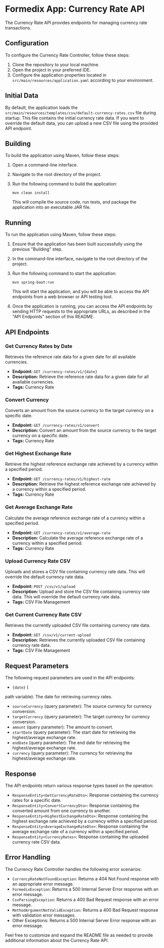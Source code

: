 # Formedix App: Currency Rate API

The Currency Rate API provides endpoints for managing currency rate transactions.

## Configuration

To configure the Currency Rate Controller, follow these steps:

1. Clone the repository to your local machine.
2. Open the project in your preferred IDE.
3. Configure the application properties located in `src/main/resources/application.yaml` according to your
   environment.

## Initial Data

By default, the application loads the `src/main/resources/templates/csv/default-currency-rates.csv` file during startup.
This file contains the initial
currency rate data. If you want to override the default data, you can upload a new CSV file using the provided API
endpoint.

## Building

To build the application using Maven, follow these steps:

1. Open a command-line interface.
2. Navigate to the root directory of the project.
3. Run the following command to build the application:

   ```shell
   mvn clean install
   ```

   This will compile the source code, run tests, and package the application into an executable JAR file.

## Running

To run the application using Maven, follow these steps:

1. Ensure that the application has been built successfully using the previous "Building" step.
2. In the command-line interface, navigate to the root directory of the project.
3. Run the following command to start the application:

   ```shell
   mvn spring-boot:run
   ```

   This will start the application, and you will be able to access the API endpoints from a web browser or API testing
   tool.

4. Once the application is running, you can access the API endpoints by sending HTTP requests to the appropriate URLs,
   as described in the "API Endpoints" section of this README.

## API Endpoints

### Get Currency Rates by Date

Retrieves the reference rate data for a given date for all available currencies.

- **Endpoint:** `GET /currency-rates/v1/{date}`
- **Description:** Retrieve the reference rate data for a given date for all available currencies.
- **Tags:** Currency Rate

### Convert Currency

Converts an amount from the source currency to the target currency on a specific date.

- **Endpoint:** `GET /currency-rates/v1/convert`
- **Description:** Convert an amount from the source currency to the target currency on a specific date.
- **Tags:** Currency Rate

### Get Highest Exchange Rate

Retrieve the highest reference exchange rate achieved by a currency within a specified period.

- **Endpoint:** `GET /currency-rates/v1/highest-rate`
- **Description:** Retrieve the highest reference exchange rate achieved by a currency within a specified period.
- **Tags:** Currency Rate

### Get Average Exchange Rate

Calculate the average reference exchange rate of a currency within a specified period.

- **Endpoint:** `GET /currency-rates/v1/average-rate`
- **Description:** Calculate the average reference exchange rate of a currency within a specified period.
- **Tags:** Currency Rate

### Upload Currency Rate CSV

Uploads and stores a CSV file containing currency rate data. This will override the default currency rate data.

- **Endpoint:** `POST /csv/v1/upload`
- **Description:** Upload and store the CSV file containing currency rate data. This will override the default currency
  rate data.
- **Tags:** CSV File Management

### Get Current Currency Rate CSV

Retrieves the currently uploaded CSV file containing currency rate data.

- **Endpoint:** `GET /csv/v1/current-upload`
- **Description:** Retrieves the currently uploaded CSV file containing currency rate data.
- **Tags:** CSV File Management

## Request Parameters

The following request parameters are used in the API endpoints:

- `{date}` (

path variable): The date for retrieving currency rates.

- `sourceCurrency` (query parameter): The source currency for currency conversion.
- `targetCurrency` (query parameter): The target currency for currency conversion.
- `amount` (query parameter): The amount to convert.
- `startDate` (query parameter): The start date for retrieving the highest/average exchange rate.
- `endDate` (query parameter): The end date for retrieving the highest/average exchange rate.
- `currency` (query parameter): The currency for retrieving the highest/average exchange rate.

## Response

The API endpoints return various response types based on the operation:

- `ResponseEntity<GetCurrencyRateDto>`: Response containing the currency rates for a specific date.
- `ResponseEntity<ConvertCurrencyDto>`: Response containing the converted amount from one currency to another.
- `ResponseEntity<HighestExchangeRateDto>`: Response containing the highest exchange rate achieved by a currency within
  a specified period.
- `ResponseEntity<AverageExchangeRateDto>`: Response containing the average exchange rate of a currency within a
  specified period.
- `ResponseEntity<CurrencyRates>`: Response containing the uploaded currency rate CSV data.

## Error Handling

The Currency Rate Controller handles the following error scenarios:

- `CurrencyRateNotFoundException`: Returns a 404 Not Found response with an appropriate error message.
- `FormedixException`: Returns a 500 Internal Server Error response with an error message.
- `CsvParsingException`: Returns a 400 Bad Request response with an error message.
- `MethodArgumentNotValidException`: Returns a 400 Bad Request response with validation error messages.
- Other Exceptions: Returns a 500 Internal Server Error response with an error message.

Feel free to customize and expand the README file as needed to provide additional information about the Currency Rate
API.